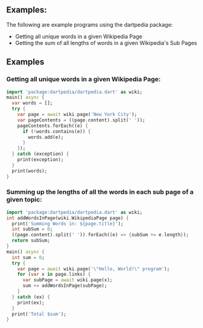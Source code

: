 ## Examples:
The following are example programs using the dartpedia package:
* Getting all unique words in a given Wikipedia Page
* Getting the sum of all lengths of words in a given Wikipedia's Sub Pages

## Examples
### Getting all unique words in a given Wikipedia Page:
```dart
import 'package:dartpedia/dartpedia.dart' as wiki;
main() async {
  var words = [];
  try {
    var page = await wiki.page('New York City');
    var pageContents = ((page.content).split(' '));
    pageContents.forEach((e) {
      if (!words.contains(e)) {
        words.add(e);
      }
    });
  } catch (exception) {
    print(exception);
  }
  print(words);
}
```
### Summing up the lengths of all the words in each sub page of a given topic:
```dart
import 'package:dartpedia/dartpedia.dart' as wiki;
int addWordsInPage(wiki.WikipediaPage page) {
  print('Summing Words in: ${page.title}');
  int subSum = 0;
  ((page.content).split(' ')).forEach((e) => {subSum += e.length});
  return subSum;
}
main() async {
  int sum = 0;
  try {
    var page = await wiki.page('\"Hello, World!\" program');
    for (var x in page.links) {
      var subPage = await wiki.page(x);
      sum += addWordsInPage(subPage);
    }
  } catch (ex) {
    print(ex);
  }
  print('Total $sum');
}
```